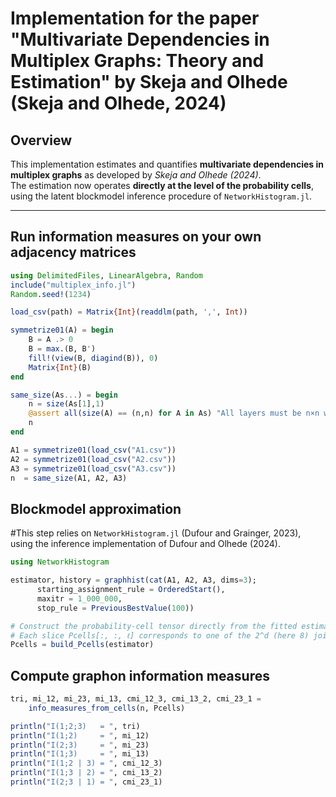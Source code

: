 # Implementation for the paper "Multivariate Dependencies in Multiplex Graphs: Theory and Estimation" by Skeja and Olhede (Skeja and Olhede, 2024)

## Overview
This implementation estimates and quantifies **multivariate dependencies in multiplex graphs** as developed by *Skeja and Olhede (2024)*.  
The estimation now operates **directly at the level of the probability cells**, using the latent blockmodel inference procedure of `NetworkHistogram.jl`.

---

## Run information measures on your own adjacency matrices 
```julia
using DelimitedFiles, LinearAlgebra, Random
include("multiplex_info.jl")       
Random.seed!(1234)                

load_csv(path) = Matrix{Int}(readdlm(path, ',', Int))

symmetrize01(A) = begin
    B = A .> 0                      
    B = max.(B, B')                  
    fill!(view(B, diagind(B)), 0)    
    Matrix{Int}(B)                  
end

same_size(As...) = begin
    n = size(As[1],1)
    @assert all(size(A) == (n,n) for A in As) "All layers must be n×n with the same n"
    n
end

A1 = symmetrize01(load_csv("A1.csv"))
A2 = symmetrize01(load_csv("A2.csv"))
A3 = symmetrize01(load_csv("A3.csv"))
n  = same_size(A1, A2, A3)
```


## Blockmodel approximation

#This step relies on `NetworkHistogram.jl` (Dufour and Grainger, 2023), using the inference implementation of Dufour and Olhede (2024).
```julia
using NetworkHistogram

estimator, history = graphhist(cat(A1, A2, A3, dims=3);
      starting_assignment_rule = OrderedStart(),
      maxitr = 1_000_000,
      stop_rule = PreviousBestValue(100))

# Construct the probability-cell tensor directly from the fitted estimator.
# Each slice Pcells[:, :, ℓ] corresponds to one of the 2^d (here 8) joint edge configurations.
Pcells = build_Pcells(estimator)
```

## Compute graphon information measures
```julia
tri, mi_12, mi_23, mi_13, cmi_12_3, cmi_13_2, cmi_23_1 =
    info_measures_from_cells(n, Pcells)

println("I(1;2;3)   = ", tri)
println("I(1;2)     = ", mi_12)
println("I(2;3)     = ", mi_23)
println("I(1;3)     = ", mi_13)
println("I(1;2 | 3) = ", cmi_12_3)
println("I(1;3 | 2) = ", cmi_13_2)
println("I(2;3 | 1) = ", cmi_23_1)
```

